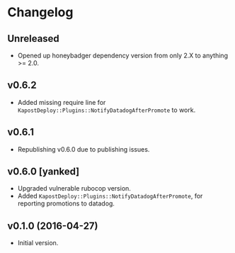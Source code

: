 # Changelog

## Unreleased

- Opened up honeybadger dependency version from only 2.X to anything >= 2.0.

## v0.6.2

- Added missing require line for `KapostDeploy::Plugins::NotifyDatadogAfterPromote` to work.

## v0.6.1

- Republishing v0.6.0 due to publishing issues.

## v0.6.0 [yanked]

- Upgraded vulnerable rubocop version.
- Added `KapostDeploy::Plugins::NotifyDatadogAfterPromote`, for reporting promotions to datadog.

## v0.1.0 (2016-04-27)

- Initial version.
